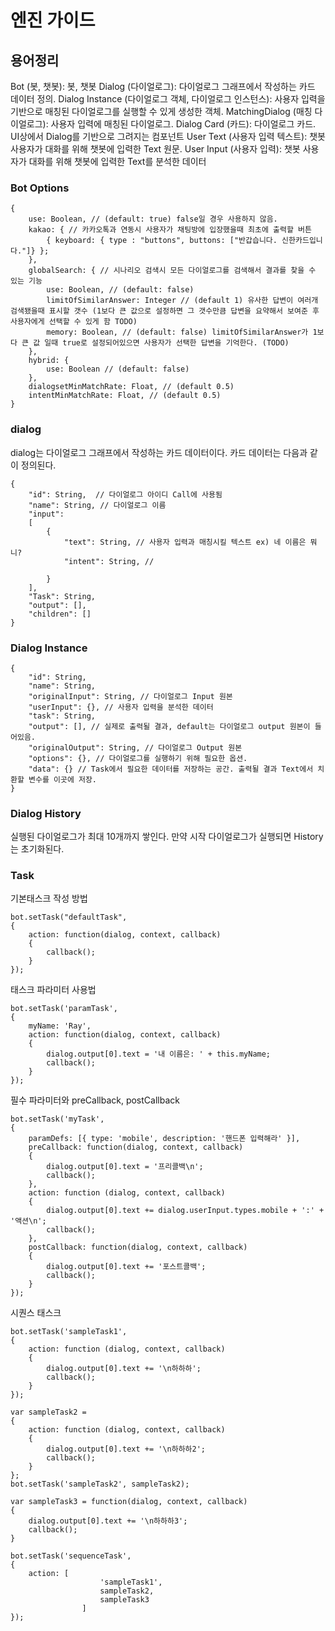 # 엔진 가이드

## 용어정리
Bot (봇, 챗봇): 봇, 챗봇
Dialog (다이얼로그): 다이얼로그 그래프에서 작성하는 카드 데이터 정의.
Dialog Instance (다이얼로그 객체, 다이얼로그 인스턴스): 사용자 입력을 기반으로 매칭된 다이얼로그를 실행할 수 있게 생성한 객체.
MatchingDialog (매칭 다이얼로그): 사용자 입력에 매칭된 다이얼로그.
Dialog
Card (카드): 다이얼로그 카드. UI상에서 Dialog를 기반으로 그려지는 컴포넌트
User Text (사용자 입력 텍스트): 챗봇 사용자가 대화를 위해 챗봇에 입력한 Text 원문.
User Input (사용자 입력): 챗봇 사용자가 대화를 위해 챗봇에 입력한 Text를 분석한 데이터


### Bot Options
```
{
	use: Boolean, // (default: true) false일 경우 사용하지 않음.
	kakao: { // 카카오톡과 연동시 사용자가 채팅방에 입장했을때 최초에 출력할 버튼
		{ keyboard: { type : "buttons", buttons: ["반갑습니다. 신한카드입니다."]} };
	},
	globalSearch: { // 시나리오 검색시 모든 다이얼로그를 검색해서 결과를 찾을 수 있는 기능 
		use: Boolean, // (default: false)
		limitOfSimilarAnswer: Integer // (default 1) 유사한 답변이 여러개 검색됐을때 표시할 갯수 (1보다 큰 값으로 설정하면 그 갯수만큼 답변을 요약해서 보여준 후 사용자에게 선택할 수 있게 함 TODO)
		memory: Boolean, // (default: false) limitOfSimilarAnswer가 1보다 큰 값 일때 true로 설정되어있으면 사용자가 선택한 답변을 기억한다. (TODO) 
	},
	hybrid: {
		use: Boolean // (default: false)
	},
	dialogsetMinMatchRate: Float, // (default 0.5)
	intentMinMatchRate: Float, // (default 0.5)
}
```


### dialog
dialog는 다이얼로그 그래프에서 작성하는 카드 데이터이다. 카드 데이터는 다음과 같이 정의된다.
```$xslt
{
	"id": String,  // 다이얼로그 아이디 Call에 사용됨
	"name": String, // 다이얼로그 이름
	"input":
	[
		{
			"text": String, // 사용자 입력과 매칭시킬 텍스트 ex) 네 이름은 뭐니?
			"intent": String, //
			 		
		}
	],
	"Task": String,
	"output": [],
	"children": []
}
```

### Dialog Instance
```$xslt
{
	"id": String,
	"name": String,
	"originalInput": String, // 다이얼로그 Input 원본
	"userInput": {}, // 사용자 입력을 분석한 데이터
	"task": String,
	"output": [], // 실제로 출력될 결과, default는 다이얼로그 output 원본이 들어있음.
	"originalOutput": String, // 다이얼로그 Output 원본
	"options": {}, // 다이얼로그를 실행하기 위해 필요한 옵션.
	"data": {} // Task에서 필요한 데이터를 저장하는 공간. 출력될 결과 Text에서 치환할 변수를 이곳에 저장.
}
```


### Dialog History
실행된 다이얼로그가 최대 10개까지 쌓인다.
만약 시작 다이얼로그가 실행되면 History는 초기화된다.


### Task
기본태스크 작성 방법
```
bot.setTask("defaultTask",
{
	action: function(dialog, context, callback)
	{
		callback();
	}
});
```

태스크 파라미터 사용법
```
bot.setTask('paramTask',
{
	myName: 'Ray',
	action: function(dialog, context, callback)
	{
		dialog.output[0].text = '내 이름은: ' + this.myName;
		callback();
	}
});
```

필수 파라미터와 preCallback, postCallback
```
bot.setTask('myTask', 
{
	paramDefs: [{ type: 'mobile', description: '핸드폰 입력해라' }],
	preCallback: function(dialog, context, callback)
	{
		dialog.output[0].text = '프리콜백\n';
		callback();
	},
	action: function (dialog, context, callback)
	{
		dialog.output[0].text += dialog.userInput.types.mobile + ':' + '액션\n';
		callback();
	},
	postCallback: function(dialog, context, callback)
	{
		dialog.output[0].text += '포스트콜백';
		callback();
	}
});
```

시퀀스 태스크
```
bot.setTask('sampleTask1',
{
	action: function (dialog, context, callback)
	{
		dialog.output[0].text += '\n하하하';
	 	callback();
	}
});
   
var sampleTask2 =
{
	action: function (dialog, context, callback)
	{
		dialog.output[0].text += '\n하하하2';
		callback();
  	}
};
bot.setTask('sampleTask2', sampleTask2);

var sampleTask3 = function(dialog, context, callback)
{
	dialog.output[0].text += '\n하하하3';
	callback();
}

bot.setTask('sequenceTask',
{
	action: [
            		'sampleTask1',
            		sampleTask2,
            		sampleTask3
            	]
});
```
